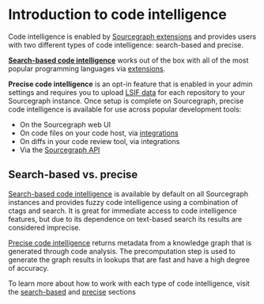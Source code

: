 # Introduction to code intelligence

Code intelligence is enabled by [Sourcegraph extensions](../../../extensions/index.md) and provides users with two different types of code intelligence: search-based and precise.

[**Search-based code intelligence**](./search_based_code_intelligence.md) works out of the box with all of the most popular programming languages via [extensions](https://sourcegraph.com/extensions?query=category%3A%22Programming+languages%22).

**Precise code intelligence** is an opt-in feature that is enabled in your admin settings and requires you to upload [LSIF data](../lsif_quickstart.md) for each repository to your Sourcegraph instance. Once setup is complete on Sourcegraph, precise code intelligence is available for use across popular development tools:

- On the Sourcegraph web UI
- On code files on your code host, via [integrations](../../../integration/index.md)
- On diffs in your code review tool, via integrations
- Via the [Sourcegraph API](https://docs.sourcegraph.com/api/graphql)

## Search-based vs. precise

[Search-based code intelligence](search_based_code_intelligence.md) is available by default on all Sourcegraph instances and provides fuzzy code intelligence using a combination of ctags and search. It is great for immediate access to code intelligence features, but due to its dependence on text-based search its results are considered imprecise.

[Precise code intelligence](precise_code_intelligence.md) returns metadata from a knowledge graph that is generated through code analysis. The precomputation step is used to generate the graph results in lookups that are fast and have a high degree of accuracy.

To learn more about how to work with each type of code intelligence, visit the [search-based](./search_based_code_intelligence.md) and [precise](./precise_code_intelligence.md) sections

